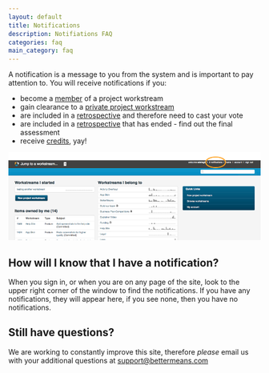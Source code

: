 ```yaml
---
layout: default
title: Notifications
description: Notifiations FAQ
categories: faq
main_category: faq
---
```


A notification is a message to you from the system and is important to pay attention to. You will receive notifications if you:

* become a [member](/membership) of a project workstream
* gain clearance to a [private project workstream](/workstreams)
* are included in a [retrospective](/retros) and therefore need to cast your vote
* are included in a [retrospective](/retros) that has ended - find out the final assessment
* receive [credits](/credits), yay!

![](/images/notification2-f.png)


How will I know that I have a notification?
-------------------------------------------

When you sign in, or when you are on any page of the site, look to the upper right corner of the window to find the notifications. If you have any notifications, they will appear here, if you see none, then you have no notifications.



Still have questions? 
---------------------

We are working to constantly improve this site, therefore _please_ email us with your additional questions at <a href="mailto:support@bettermeans.com">support@bettermeans.com</a>
